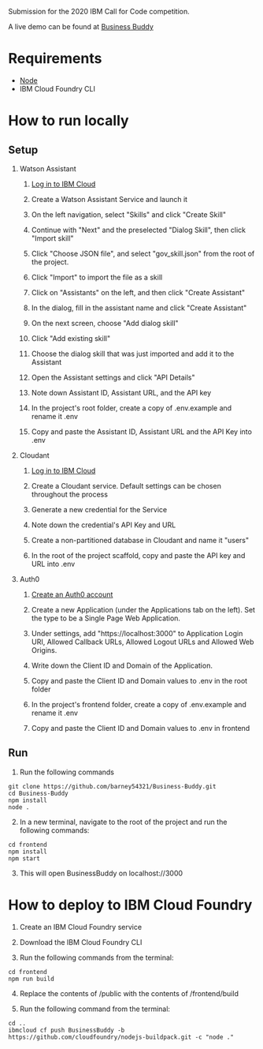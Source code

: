 Submission for the 2020 IBM Call for Code competition.

A live demo can be found at [Business Buddy](https://businessbuddy.mybluemix.net/)

# Requirements

- [Node](https://nodejs.org/en/download/)
- IBM Cloud Foundry CLI

# How to run locally

## Setup

1. Watson Assistant

    1. [Log in to IBM Cloud](https://www.ibm.com/au-en/cloud)

    2. Create a Watson Assistant Service and launch it

    3. On the left navigation, select "Skills" and click "Create Skill"

    4. Continue with "Next" and the preselected "Dialog Skill", then click "Import skill"

    5. Click "Choose JSON file", and select "gov_skill.json" from the root of the project.

    6. Click "Import" to import the file as a skill

    7. Click on "Assistants" on the left, and then click "Create Assistant"

    8. In the dialog, fill in the assistant name and click "Create Assistant"

    9. On the next screen, choose "Add dialog skill"

    10. Click "Add existing skill"

    11. Choose the dialog skill that was just imported and add it to the Assistant

    12. Open the Assistant settings and click "API Details"

    13. Note down Assistant ID, Assistant URL, and the API key

    14. In the project's root folder, create a copy of .env.example and rename it .env

    15. Copy and paste the Assistant ID, Assistant URL and the API Key into .env

2. Cloudant

    1. [Log in to IBM Cloud](https://www.ibm.com/au-en/cloud)

    2. Create a Cloudant service. Default settings can be chosen throughout the process

    3. Generate a new credential for the Service

    4. Note down the credential's API Key and URL

    5. Create a non-partitioned database in Cloudant and name it "users"

    6. In the root of the project scaffold, copy and paste the API key and URL into .env

3. Auth0

    1. [Create an Auth0 account](https://auth0.com/resources/whitepapers/build-vs-buy-evaluating-identity-management?utm_source=apac-google-dg&utm_medium=cpc&utm_content=Auth0-Branded&gclid=CjwKCAjw9vn4BRBaEiwAh0muDJnWgsFVgD-x1e01P9NfAiSodLPQCogkqEZP92_mCVeFHhi1_qqIcRoC9UoQAvD_BwE)

    2. Create a new Application (under the Applications tab on the left). Set the type to be a Single Page Web Application.

    3. Under settings, add "https://localhost:3000" to Application Login URI, Allowed Callback URLs, Allowed Logout URLs and Allowed Web Origins.

    4. Write down the Client ID and Domain of the Application.

    5. Copy and paste the Client ID and Domain values to .env in the root folder

    5. In the project's frontend folder, create a copy of .env.example and rename it .env

    6. Copy and paste the Client ID and Domain values to .env in frontend

## Run

1. Run the following commands

```
git clone https://github.com/barney54321/Business-Buddy.git
cd Business-Buddy
npm install
node .
``` 

2. In a new terminal, navigate to the root of the project and run the following commands:

```
cd frontend
npm install
npm start
```

3. This will open BusinessBuddy on localhost://3000

# How to deploy to IBM Cloud Foundry

1. Create an IBM Cloud Foundry service

2. Download the IBM Cloud Foundry CLI

3. Run the following commands from the terminal:

```
cd frontend
npm run build
```

4. Replace the contents of /public with the contents of /frontend/build

5. Run the following command from the terminal:

```
cd ..
ibmcloud cf push BusinessBuddy -b https://github.com/cloudfoundry/nodejs-buildpack.git -c "node ."
```